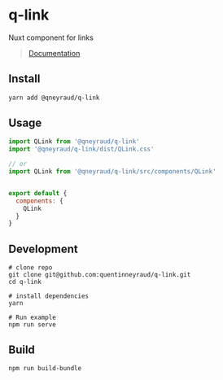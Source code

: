 # q-link

Nuxt component for links

> [Documentation](https://quentinneyraud.github.io/q-link/)


## Install

```bash
yarn add @qneyraud/q-link
```

## Usage

```js
import QLink from '@qneyraud/q-link'
import '@qneyraud/q-link/dist/QLink.css'

// or
import QLink from '@qneyraud/q-link/src/components/QLink'


export default {
  components: {
    QLink
  }
}
```

## Development

```
# clone repo
git clone git@github.com:quentinneyraud/q-link.git
cd q-link

# install dependencies
yarn

# Run example
npm run serve
```

## Build

```bash
npm run build-bundle
```
